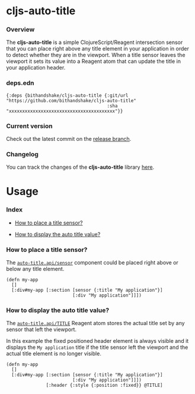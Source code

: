 
# cljs-auto-title

### Overview

The <strong>cljs-auto-title</strong> is a simple ClojureScript/Reagent intersection
sensor that you can place right above any title element in your application in order
to detect whether they are in the viewport.
When a title sensor leaves the viewport it sets its value into a Reagent atom that
can update the title in your application header.

### deps.edn

```
{:deps {bithandshake/cljs-auto-title {:git/url "https://github.com/bithandshake/cljs-auto-title"
                                      :sha     "xxxxxxxxxxxxxxxxxxxxxxxxxxxxxxxxxxxxxxxx"}}
```

### Current version

Check out the latest commit on the [release branch](https://github.com/bithandshake/cljs-auto-title/tree/release).

### Changelog

You can track the changes of the <strong>cljs-auto-title</strong> library [here](CHANGES.md).

# Usage

### Index

- [How to place a title sensor?](#how-to-place-a-title-sensor)

- [How to display the auto title value?](#how-to-display-the-auto-title-value)

### How to place a title sensor?

The [`auto-title.api/sensor`](documentation/cljs/auto-title/API.md/#sensor) component
could be placed right above or below any title element.

```
(defn my-app
  []
  [:div#my-app [:section [sensor {:title "My application"}]
                         [:div "My application"]]])
```

### How to display the auto title value?

The [`auto-title.api/TITLE`](documentation/cljs/auto-title/API.md/#title) Reagent
atom stores the actual title set by any sensor that left the viewport.

In this example the fixed positioned header element is always visible and it displays
the `My application` title if the title sensor left the viewport and the actual
title element is no longer visible.

```
(defn my-app
  []
  [:div#my-app [:section [sensor {:title "My application"}]
                         [:div "My application"]]])
               [:header {:style {:position :fixed}} @TITLE]
```
